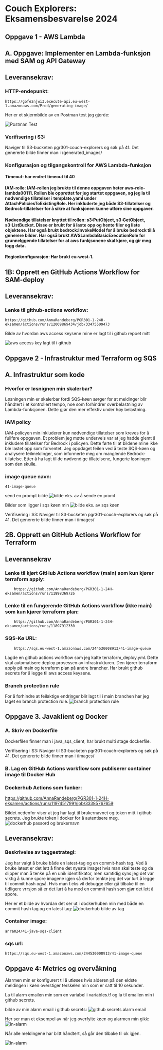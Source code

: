 # Couch Explorers: Eksamensbesvarelse 2024

## Oppgave 1 - AWS Lambda
##  A. Oppgave: Implementer en Lambda-funksjon med SAM og API Gateway

## Leveransekrav:
### HTTP-endepunkt: 
    https://gofe2njwi3.execute-api.eu-west-1.amazonaws.com/Prod/generating-image/


Her er et skjermbilde av en Postman test jeg gjorde:

![Postman Test](./images/postman.png)


### Verifisering i S3:
Naviger til S3-bucketen pgr301-couch-explorers og søk på 41.
Det genererte bilde finner man i /generated_images/    


### Konfigurasjon og tilgangskontroll for AWS Lambda-funksjon
#### Timeout: har endret timeout til 40
#### IAM-rolle: IAM-rollen jeg brukte til denne oppgaven heter aws-role-lambda00111. Rollen ble opprettet før jeg startet oppgaven, og jeg la til nødvendige tillatelser i template.yaml under AttachPoliciesToExistingRole. Her inkluderte jeg både S3-tillatelser og Bedrock-tillatelser for å sikre at funksjonen kunne utføre sine oppgaver. 
#### Nødvendige tillatelser knyttet til rollen: s3:PutObject, s3:GetObject, s3:ListBucket. Disse er brukt for å laste opp og hente filer og liste objektene. Har også brukt bedrock:InvokeModel for å bruke bedrock til å generere bilder. Har også brukt AWSLambdaBasicExecutionRole for grunnelggende tillatelser for at aws funkjsonene skal kjøre, og gir meg logg data. 
#### Regionkonfigurasjon: Har brukt eu-west-1. 


## 1B: Opprett en GitHub Actions Workflow for SAM-deploy 

## Leveransekrav: 
### Lenke til github-actions workflow: 
    https://github.com/AnnaRandeberg/PGR301-1-24H-eksamen/actions/runs/12009869434/job/33475509473


Bilde av hvordan aws access keysene mine er lagt til i github repoet mitt

![aws access key lagt til i github](./images/repo-secrets.png)


## Oppgave 2 - Infrastruktur med Terraform og SQS
## A. Infrastruktur som kode

### Hvorfor er løsnignen min skalerbar?        
Løsningen min er skalerbar fordi SQS-køen sørger for at meldinger blir håndtert i et kontrollert tempo, noe som forhindrer overbelastning av Lambda-funksjonen. Dette gjør den mer effektiv under høy belastning. 

### IAM policy
IAM-policyen min inkluderer kun nødvendige tillatelser som kreves for å fullføre oppgaven. Et problem jeg møtte underveis var at jeg hadde glemt å inkludere tillatelser for Bedrock i policyen. Dette førte til at bildene mine ikke ble lastet opp som forventet. Jeg oppdaget feilen ved å teste SQS-køen og analysere feilmeldinger, som informerte meg om manglende Bedrock-tillatelse. Etter å ha lagt til de nødvendige tillatelsene, fungerte løsningen som den skulle.


### image queue navn: 
    41-image-queue

send en prompt bilde
![bilde eks. av å sende en promt](./images/message-to-sqs-queue-example.png)

Bilder som ligger i sqs køen min
![bilde eks. av sqs køen](./images/sqs-queue.png)

Verifisering i S3:
Naviger til S3-bucketen pgr301-couch-explorers og søk på 41.
Det genererte bilde finner man i /images/  


## 2B. Opprett en GitHub Actions Workflow for Terraform
## Leveransekrav
### Lenke til kjørt GitHub Actions workflow (main) som kun kjører terraform apply:  
        
        https://github.com/AnnaRandeberg/PGR301-1-24H-eksamen/actions/runs/11898369726


### Lenke til en fungerende GitHub Actions workflow (ikke main) som kun kjører terraform plan: 
    
        https://github.com/AnnaRandeberg/PGR301-1-24H-eksamen/actions/runs/11897912330


### SQS-Kø URL:  
    
        https://sqs.eu-west-1.amazonaws.com/244530008913/41-image-queue

Lagde en github actions workflow som jeg kalte terraform_deploy.yml. Dette skal automatisere deploy prosessen av infrastrukturen. Den kjører terraform apply på main og terraform plan på andre brancher. Har brukt github secrets for å legge til aws access keysene.   
        

### Branch protection rule
For å forhindre at feilaktige endringer blir lagt til i main branchen har jeg laget en branch protection rule. 
![branch protection rule](./images/branch-protection-rule.png)


## Oppgave 3. Javaklient og Docker
### A. Skriv en Dockerfile
Dockerfilen finner man i java_sqs_client, har brukt multi stage dockerfile. 

Verifisering i S3:
Naviger til S3-bucketen pgr301-couch-explorers og søk på 41.
Det genererte bilde finner man i /images/  


### B. Lag en GitHub Actions workflow som publiserer container image til Docker Hub
### Dockerhub Actions som funker: 
https://github.com/AnnaRandeberg/PGR301-1-24H-eksamen/actions/runs/11974517991/job/33385767659

Bildet nedenfor viser at jeg har lagt til brukernavnet og token mitt i github secrets. Jeg brukte token i docker for å autentisere meg. 
![dockerhub passord og brukernavn](./images/dockerhub-username&password-in-github-secrets.png)

## Leveransekrav:
### Beskrivelse av taggestrategi: 
Jeg har valgt å bruke både en latest-tag og en commit-hash tag. Ved å bruke latest er det lett å finne det nyeste imaget hvis man skal teste og da slipper man å tenke på en unik identifikator, men samtidig syns jeg det var viktig å kunne spore imagene igjen så derfor tenkte jeg det var lurt å legge til commit hash også. Hvis man f.eks vil debugge eller gå tilbake til en tidligere vrrsjon så er det lurt å ha med en commit hash som gjør det lett å spore. 

Her er et bilde av hvordan det ser ut i dockerhuben min med både en commit hash tag og en latest tag:
![dockerhub bilde av tag](./images/dockerhub-tag.png)


### Container image: 
    anra024/41-java-sqs-client
### sqs url: 
    https://sqs.eu-west-1.amazonaws.com/244530008913/41-image-queue
    

## Oppgave 4: Metrics og overvåkning


Alarmen min er konfigurert til å utløses hvis alderen på den eldste meldingen i køen overstiger terskelen min som er satt til 10 sekunder. 

La til alarm emailen min som en variabel i variables.tf og la til emailen min i github secrets. 

bilde av min alarm email i github secrets: 
![github secrets alarm email](./images/alarm-email.png)

Her ser man et eksempel av når jeg overfylte køen og alarmen min gikk: 
![in-alarm](./images/in-alarm.png)

Når alle meldingene har blitt håndtert, så går den tilbake til ok igjen. 

![in-alarm](./images/alarm-ok-after.png)





